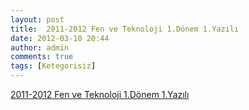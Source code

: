 ```yaml
---
layout: post
title:  2011-2012 Fen ve Teknoloji 1.Dönem 1.Yazılı
date: 2012-03-10 20:44
author: admin
comments: true
tags: [Ketegorisiz]
---
```

<a href="http://4dorduncusinif.googlecode.com/files/2011-2012%20Fen%20ve%20Teknoloji%201.D%C3%B6nem%201.Yaz%C4%B1l%C4%B1.rar">2011-2012 Fen ve Teknoloji 1.Dönem 1.Yazılı</a>
